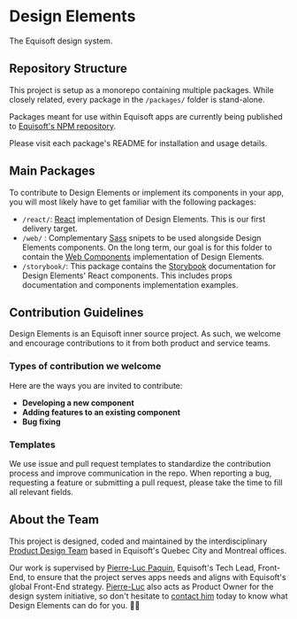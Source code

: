 # Design Elements
The Equisoft design system.

## Repository Structure
This project is setup as a monorepo containing multiple packages. While closely related, every package in the `/packages/` folder is stand-alone.

Packages meant for use within Equisoft apps are currently being published to [Equisoft's NPM repository](https://www.npmjs.com/settings/equisoft/packages).

Please visit each package's README for installation and usage details.


## Main Packages
To contribute to Design Elements or implement its components in your app, you will most likely have to get familiar with the following packages:

- `/react/`: [React](https://reactjs.org/) implementation of Design Elements. This is our first delivery target.
- `/web/` : Complementary [Sass](https://sass-lang.com/) snipets to be used alongside Design Elements components.  On the long term, our goal is for this folder to contain the [Web Components](https://developer.mozilla.org/en-US/docs/Web/Web_Components) implementation of Design Elements.
- `/storybook/`: This package contains the [Storybook](https://storybook.js.org/) documentation for Design Elements' React components. This includes props documentation and components implementation examples.


## Contribution Guidelines
Design Elements is an Equisoft inner source project. As such, we welcome and encourage contributions to it from both product and service teams.

### Types of contribution we welcome
Here are the ways you are invited to contribute:
- **Developing a new component**
- **Adding features to an existing component**
- **Bug fixing**

### Templates
We use issue and pull request templates to standardize the contribution process and improve communication in the repo.  When reporting a bug, requesting a feature or submitting a pull request, please take the time to fill all relevant fields.


## About the Team
This project is designed, coded and maintained by the interdisciplinary [Product Design Team](https://confluence.equisoft.com/display/PRODUCTDESIGN) based in Equisoft's Quebec City and Montreal offices.

Our work is supervised by [Pierre-Luc Paquin](mailto:pierre-luc.paquin@equisoft.com), Equisoft's Tech Lead, Front-End, to ensure that the project serves apps needs and aligns with Equisoft's global Front-End strategy. [Pierre-Luc](mailto:pierre-luc.paquin@equisoft.com) also acts as Product Owner for the design system initiative, so don't hesitate to [contact him](mailto:pierre-luc.paquin@equisoft.com) today to know what Design Elements can do for you. 👨‍⚕️‍
